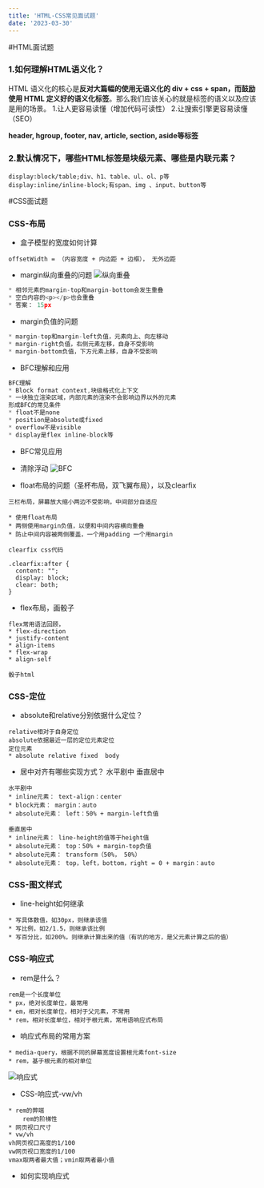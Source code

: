 ```yaml
---
title: 'HTML-CSS常见面试题'
date: '2023-03-30'
---
```

#HTML面试题
### 1.如何理解HTML语义化？
HTML 语义化的核心是**反对大篇幅的使用无语义化的 div + css + span，而鼓励使用 HTML 定义好的语义化标签**。那么我们应该关心的就是标签的语义以及应该是用的场景。
1.让人更容易读懂（增加代码可读性）
2.让搜索引擎更容易读懂（SEO）

**header, hgroup, footer, nav, article, section, aside等标签**
### 2.默认情况下，哪些HTML标签是块级元素、哪些是内联元素？
```
display:block/table;div、h1、table、ul、ol、p等
display:inline/inline-block;有span、img 、input、button等
```

#CSS面试题
### CSS-布局
* 盒子模型的宽度如何计算
```div宽度 = width + padding + border * 2
offsetWidth = （内容宽度 + 内边距 + 边框）， 无外边距
```

* margin纵向重叠的问题
![纵向重叠](/images/纵向重叠.png)

```js
* 相邻元素的margin-top和margin-bottom会发生重叠
* 空白内容的<p></p>也会重叠
* 答案： 15px
```

* margin负值的问题
```js
* margin-top和margin-left负值，元素向上、向左移动
* margin-right负值，右侧元素左移，自身不受影响
* margin-bottom负值，下方元素上移，自身不受影响
```
* BFC理解和应用
```js
BFC理解
* Block format context,块级格式化上下文
* 一块独立渲染区域，内部元素的渲染不会影响边界以外的元素
形成BFC的常见条件
* float不是none
* position是absolute或fixed
* overflow不是visible
* display是flex inline-block等
```

* BFC常见应用
* 清除浮动
![BFC](/images/BFC.png)

* float布局的问题（圣杯布局，双飞翼布局），以及clearfix
```
三栏布局，屏幕放大缩小两边不受影响，中间部分自适应

* 使用float布局
* 两侧使用margin负值，以便和中间内容横向重叠
* 防止中间内容被两侧覆盖，一个用padding 一个用margin

clearfix css代码
 
.clearfix:after {
  content: "";
  display: block;
  clear: both;
}
```
* flex布局，画骰子
```
flex常用语法回顾，
* flex-direction
* justify-content
* align-items
* flex-wrap
* align-self

骰子html
```

### CSS-定位
* absolute和relative分别依据什么定位？
```
relative相对于自身定位
absolute依据最近一层的定位元素定位
定位元素
* absolute relative fixed  body
```
* 居中对齐有哪些实现方式？
水平剧中 垂直居中
```
水平剧中
* inline元素： text-align：center
* block元素： margin：auto
* absolute元素： left：50% + margin-left负值

垂直居中
* inline元素： line-height的值等于height值
* absolute元素： top：50% + margin-top负值
* absolute元素： transform（50%， 50%）
* absolute元素： top，left，bottom，right = 0 + margin：auto
```

### CSS-图文样式
* line-height如何继承
```
* 写具体数值，如30px，则继承该值
* 写比例，如2/1.5，则继承该比例
* 写百分比，如200%，则继承计算出来的值（有坑的地方，是父元素计算之后的值）
```

### CSS-响应式
* rem是什么？
```
rem是一个长度单位
* px，绝对长度单位，最常用
* em，相对长度单位，相对于父元素，不常用
* rem，相对长度单位，相对于根元素，常用语响应式布局
```

* 响应式布局的常用方案
```
* media-query，根据不同的屏幕宽度设置根元素font-size
* rem，基于根元素的相对单位
```
![响应式](/images/响应式.png)

* CSS-响应式-vw/vh
```
* rem的弊端
    rem的阶梯性
* 网页视口尺寸
* vw/vh
vh网页视口高度的1/100
vw网页视口宽度的1/100
vmax取两者最大值；vmin取两者最小值
```

* 如何实现响应式